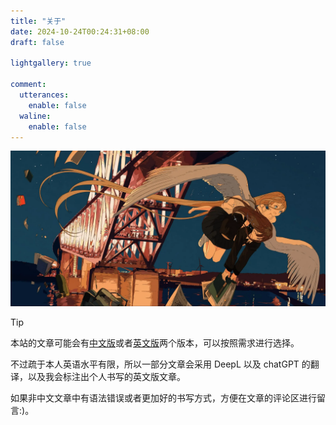 ```yaml
---
title: "关于"
date: 2024-10-24T00:24:31+08:00
draft: false

lightgallery: true

comment:
  utterances:
    enable: false
  waline:
    enable: false
---
```

![72038523](72038523_p0.webp)

> [!TIP]
> 本站的文章可能会有[中文版](https://blog.mulbx.top/)或者[英文版](https://blog.mulbx.top/en/)两个版本，可以按照需求进行选择。
> 
> 不过疏于本人英语水平有限，所以一部分文章会采用 DeepL 以及 chatGPT 的翻译，以及我会标注出个人书写的英文版文章。
>
> 如果非中文文章中有语法错误或者更加好的书写方式，方便在文章的评论区进行留言:)。